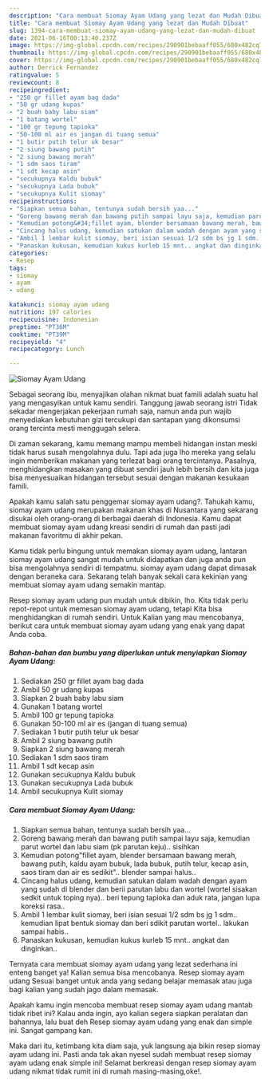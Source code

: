 ```yaml
---
description: "Cara membuat Siomay Ayam Udang yang lezat dan Mudah Dibuat"
title: "Cara membuat Siomay Ayam Udang yang lezat dan Mudah Dibuat"
slug: 1394-cara-membuat-siomay-ayam-udang-yang-lezat-dan-mudah-dibuat
date: 2021-06-16T00:13:40.237Z
image: https://img-global.cpcdn.com/recipes/290901bebaaff055/680x482cq70/siomay-ayam-udang-foto-resep-utama.jpg
thumbnail: https://img-global.cpcdn.com/recipes/290901bebaaff055/680x482cq70/siomay-ayam-udang-foto-resep-utama.jpg
cover: https://img-global.cpcdn.com/recipes/290901bebaaff055/680x482cq70/siomay-ayam-udang-foto-resep-utama.jpg
author: Derrick Fernandez
ratingvalue: 5
reviewcount: 8
recipeingredient:
- "250 gr fillet ayam bag dada"
- "50 gr udang kupas"
- "2 buah baby labu siam"
- "1 batang wortel"
- "100 gr tepung tapioka"
- "50-100 ml air es jangan di tuang semua"
- "1 butir putih telur uk besar"
- "2 siung bawang putih"
- "2 siung bawang merah"
- "1 sdm saos tiram"
- "1 sdt kecap asin"
- "secukupnya Kaldu bubuk"
- "secukupnya Lada bubuk"
- "secukupnya Kulit siomay"
recipeinstructions:
- "Siapkan semua bahan, tentunya sudah bersih yaa..."
- "Goreng bawang merah dan bawang putih sampai layu saja, kemudian parut wortel dan labu siam (pk parutan keju).. sisihkan"
- "Kemudian potong&#34;fillet ayam, blender bersamaan bawang merah, bawang putih, kaldu ayam bubuk, lada bubuk, putih telur, kecap asin, saos tiram dan air es sedikit&#34;.. blender sampai halus.."
- "Cincang halus udang, kemudian satukan dalam wadah dengan ayam yang sudah di blender dan berii parutan labu dan wortel (wortel sisakan sedkit untuk toping nya).. beri tepung tapioka dan aduk rata, jangan lupa koreksi rasa.."
- "Ambil 1 lembar kulit siomay, beri isian sesuai 1/2 sdm bs jg 1 sdm.. kemudian lipat bentuk siomay dan beri sdikit parutan wortel.. lakukan sampai habis.."
- "Panaskan kukusan, kemudian kukus kurleb 15 mnt.. angkat dan dinginkan.."
categories:
- Resep
tags:
- siomay
- ayam
- udang

katakunci: siomay ayam udang 
nutrition: 197 calories
recipecuisine: Indonesian
preptime: "PT36M"
cooktime: "PT39M"
recipeyield: "4"
recipecategory: Lunch

---
```



![Siomay Ayam Udang](https://img-global.cpcdn.com/recipes/290901bebaaff055/680x482cq70/siomay-ayam-udang-foto-resep-utama.jpg)

Sebagai seorang ibu, menyajikan olahan nikmat buat famili adalah suatu hal yang mengasyikan untuk kamu sendiri. Tanggung jawab seorang istri Tidak sekadar mengerjakan pekerjaan rumah saja, namun anda pun wajib menyediakan kebutuhan gizi tercukupi dan santapan yang dikonsumsi orang tercinta mesti menggugah selera.

Di zaman  sekarang, kamu memang mampu membeli hidangan instan meski tidak harus susah mengolahnya dulu. Tapi ada juga lho mereka yang selalu ingin memberikan makanan yang terlezat bagi orang tercintanya. Pasalnya, menghidangkan masakan yang dibuat sendiri jauh lebih bersih dan kita juga bisa menyesuaikan hidangan tersebut sesuai dengan makanan kesukaan famili. 



Apakah kamu salah satu penggemar siomay ayam udang?. Tahukah kamu, siomay ayam udang merupakan makanan khas di Nusantara yang sekarang disukai oleh orang-orang di berbagai daerah di Indonesia. Kamu dapat membuat siomay ayam udang kreasi sendiri di rumah dan pasti jadi makanan favoritmu di akhir pekan.

Kamu tidak perlu bingung untuk memakan siomay ayam udang, lantaran siomay ayam udang sangat mudah untuk didapatkan dan juga anda pun bisa mengolahnya sendiri di tempatmu. siomay ayam udang dapat dimasak dengan beraneka cara. Sekarang telah banyak sekali cara kekinian yang membuat siomay ayam udang semakin mantap.

Resep siomay ayam udang pun mudah untuk dibikin, lho. Kita tidak perlu repot-repot untuk memesan siomay ayam udang, tetapi Kita bisa menghidangkan di rumah sendiri. Untuk Kalian yang mau mencobanya, berikut cara untuk membuat siomay ayam udang yang enak yang dapat Anda coba.

<!--inarticleads1-->

##### Bahan-bahan dan bumbu yang diperlukan untuk menyiapkan Siomay Ayam Udang:

1. Sediakan 250 gr fillet ayam bag dada
1. Ambil 50 gr udang kupas
1. Siapkan 2 buah baby labu siam
1. Gunakan 1 batang wortel
1. Ambil 100 gr tepung tapioka
1. Gunakan 50-100 ml air es (jangan di tuang semua)
1. Sediakan 1 butir putih telur uk besar
1. Ambil 2 siung bawang putih
1. Siapkan 2 siung bawang merah
1. Sediakan 1 sdm saos tiram
1. Ambil 1 sdt kecap asin
1. Gunakan secukupnya Kaldu bubuk
1. Gunakan secukupnya Lada bubuk
1. Ambil secukupnya Kulit siomay




<!--inarticleads2-->

##### Cara membuat Siomay Ayam Udang:

1. Siapkan semua bahan, tentunya sudah bersih yaa...
1. Goreng bawang merah dan bawang putih sampai layu saja, kemudian parut wortel dan labu siam (pk parutan keju).. sisihkan
1. Kemudian potong&#34;fillet ayam, blender bersamaan bawang merah, bawang putih, kaldu ayam bubuk, lada bubuk, putih telur, kecap asin, saos tiram dan air es sedikit&#34;.. blender sampai halus..
1. Cincang halus udang, kemudian satukan dalam wadah dengan ayam yang sudah di blender dan berii parutan labu dan wortel (wortel sisakan sedkit untuk toping nya).. beri tepung tapioka dan aduk rata, jangan lupa koreksi rasa..
1. Ambil 1 lembar kulit siomay, beri isian sesuai 1/2 sdm bs jg 1 sdm.. kemudian lipat bentuk siomay dan beri sdikit parutan wortel.. lakukan sampai habis..
1. Panaskan kukusan, kemudian kukus kurleb 15 mnt.. angkat dan dinginkan..




Ternyata cara membuat siomay ayam udang yang lezat sederhana ini enteng banget ya! Kalian semua bisa mencobanya. Resep siomay ayam udang Sesuai banget untuk anda yang sedang belajar memasak atau juga bagi kalian yang sudah jago dalam memasak.

Apakah kamu ingin mencoba membuat resep siomay ayam udang mantab tidak ribet ini? Kalau anda ingin, ayo kalian segera siapkan peralatan dan bahannya, lalu buat deh Resep siomay ayam udang yang enak dan simple ini. Sangat gampang kan. 

Maka dari itu, ketimbang kita diam saja, yuk langsung aja bikin resep siomay ayam udang ini. Pasti anda tak akan nyesel sudah membuat resep siomay ayam udang enak simple ini! Selamat berkreasi dengan resep siomay ayam udang nikmat tidak rumit ini di rumah masing-masing,oke!.

